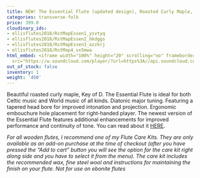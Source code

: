 ```yaml
---
title: NEW! The Essential Flute (updated design), Roasted Curly Maple, Key of D
categories: transverse-folk
price: 399.0
cloudinary_ids:
- ellisflutes2018/RstMapEssen1_ysvtyq
- ellisflutes2018/RstMapEssen2_hkdggs
- ellisflutes2018/RstMapEssen3_ozzkrj
- ellisflutes2018/RstMap4_vx5mwa
html_embed: <iframe width="100%" height="20" scrolling="no" frameborder="no" allow="autoplay"
  src="https://w.soundcloud.com/player/?url=https%3A//api.soundcloud.com/tracks/486027804&color=%23ff5500&inverse=false&auto_play=false&show_user=true"></iframe>
out_of_stock: false
inventory: 1
weight: '450'
---
```


Beautiful roasted curly maple, Key of D.  The Essential Flute is ideal for both Celtic music and World music of all kinds. Diatonic major tuning. Featuring a tapered head bore for improved intonation and projection. Ergonomic embouchure hole placement for right-handed player.  The newest version of the Essential Flute features additional enhancements for improved performance and continuity of tone.  You can read about it [HERE](https://www.ellisflutes.com/world-flutes/transverse-folk). 

*For all wooden flutes, I recommend one of my Flute Care Kits.  They are only available as an add-on purchase at the time of checkout (after you have pressed the “Add to cart” button you will see the option for the care kit right along side and you have to select it from the menu). The care kit includes the recommended wax, fine steel wool and instructions for maintaining the finish on your flute.  Not for use on ebonite flutes*